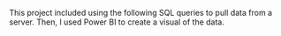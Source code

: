This project included using the following SQL queries to pull data from a server. Then, I used Power BI to create a visual of the data.
